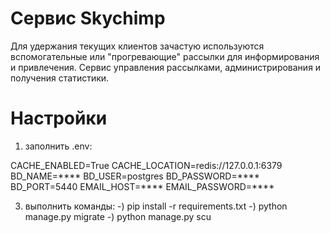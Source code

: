 # Сервис Skychimp

Для удержания текущих клиентов зачастую используются вспомогательные или "прогревающие" рассылки для информирования и привлечения.
Cервис управления рассылками, администрирования и получения статистики.

# Настройки
1) заполнить .env:
   
  CACHE_ENABLED=True
  CACHE_LOCATION=redis://127.0.0.1:6379
  BD_NAME=****
  BD_USER=postgres
  BD_PASSWORD=****
  BD_PORT=5440
  EMAIL_HOST=****
  EMAIL_PASSWORD=****

3) выполнить команды:
  -) pip install -r requirements.txt
  -) python manage.py migrate
  -) python manage.py scu
  
